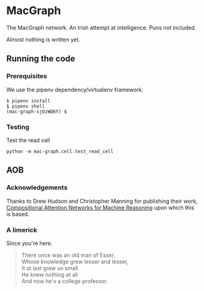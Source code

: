 # MacGraph
The MacGraph network. An Irish attempt at intelligence. Puns not included.

Almost nothing is written yet.


## Running the code
### Prerequisites

We use the pipenv dependency/virtualenv framework:
```shell
$ pipenv install
$ pipenv shell
(mac-graph-sjOzWQ6Y) $
```

### Testing

Test the read cell

```shell
python -m mac-graph.cell.test_read_cell
```



## AOB

### Acknowledgements

Thanks to Drew Hudson and Christopher Manning for publishing their work, [Compositional Attention Networks for Machine Reasoning](https://arxiv.org/abs/1803.03067) upon which this is based.

### A limerick

Since you're here.

> There once was an old man of Esser,<br/>
> Whose knowledge grew lesser and lesser,<br/>
> It at last grew so small<br/>
> He knew nothing at all<br/>
> And now he's a college professor.
